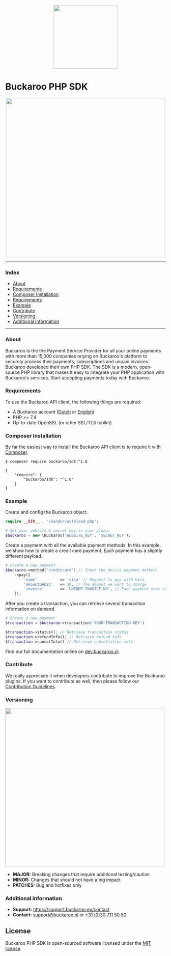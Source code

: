 
<p align="center">
  <img src="https://user-images.githubusercontent.com/7081446/178473472-c0c29ec5-762c-47de-9ed4-999e5ad6c70d.png" width="200px" position="center">
</p>

# Buckaroo PHP SDK

<p align="center">
  <img src="https://www.buckaroo.nl/media/3613/buckaroo-payment.png" width="500px" position="center">
</p>

---
### Index
- [About](#about)
- [Requirements](#requirements)
- [Composer Installation](#composer-installation)
- [Requirements](#requirements)
- [Example](#example)
- [Contribute](#contribute)
- [Versioning](#versioning)
- [Additional information](#additional-information)
---

### About

Buckaroo is the the Payment Service Provider for all your online payments with more than 15,000 companies relying on Buckaroo's platform to securely process their payments, subscriptions and unpaid invoices.
Buckaroo developed their own PHP SDK. The SDK is a modern, open-source PHP library that makes it easy to integrate your PHP application with Buckaroo's services.
Start accepting payments today with Buckaroo.

### Requirements

To use the Buckaroo API client, the following things are required:

+ A Buckaroo account ([Dutch](https://www.buckaroo.nl/start) or [English](https://www.buckaroo.eu/solutions/request-form))
+ PHP >= 7.4
+ Up-to-date OpenSSL (or other SSL/TLS toolkit)

### Composer Installation

By far the easiest way to install the Buckaroo API client is to require it with [Composer](http://getcomposer.org/doc/00-intro.md).

    $ composer require buckaroo/sdk:^1.0

    {
        "require": {
            "buckaroo/sdk": "^1.0"
        }
    }

### Example
Create and config the Buckaroo object.

```php
require __DIR__ . '/vendor/autoload.php';

# Get your website & secret key in your plaza.
$buckaroo = new \Buckaroo('WEBSITE_KEY', 'SECRET_KEY');
```

Create a payment with all the available payment methods. In this example, we show how to create a credit card payment. Each payment has a slightly different payload.

```php
# Create a new payment
$buckaroo->method('creditcard') // Input the desire payment method.
    ->pay([
        'name'          => 'visa' // Request to pay with Visa
        'amountDebit'   => 10, // The amount we want to charge
        'invoice'       => 'UNIQUE-INVOICE-NO', // Each payment must contain a unique invoice number
    ]);
```

After you create a transaction, you can retrieve several transaction information on demand.
```php
# Create a new payment
$transaction = $buckaroo->transaction('YOUR-TRANSACTION-KEY')

$transaction->status(); // Retrieve transaction status
$transaction->refundInfo(); // Retrieve refund info
$transaction->cancelInfo() // Retrieve cancellation info
```

Find our full documentation online on [dev.buckaroo.nl](https://dev.buckaroo.nl/).

### Contribute

We really appreciate it when developers contribute to improve the Buckaroo plugins.
If you want to contribute as well, then please follow our [Contribution Guidelines](CONTRIBUTING.md).

### Versioning
<p align="left">
  <img src="https://user-images.githubusercontent.com/7081446/178474134-f4c3976d-653c-4ca1-bcd1-48bf6d489196.png" width="500px" position="center">
</p>

- **MAJOR:** Breaking changes that require additional testing/caution
- **MINOR:** Changes that should not have a big impact
- **PATCHES:** Bug and hotfixes only

### Additional information
- **Support:** https://support.buckaroo.eu/contact
- **Contact:** [support@buckaroo.nl](mailto:support@buckaroo.nl) or [+31 (0)30 711 50 50](tel:+310307115050)

## License
Buckaroo PHP SDK is open-sourced software licensed under the [MIT license](https://opensource.org/licenses/MIT).
